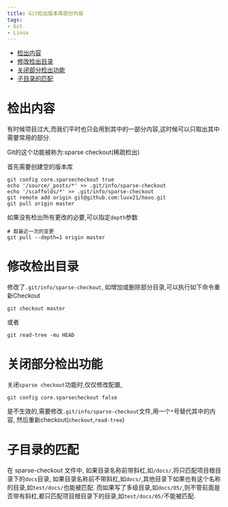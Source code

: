 ```yaml
---
title: Git检出版本库部分内容
tags: 
- Git
- Linux
---
```

<!-- TOC -->

- [检出内容](#检出内容)
- [修改检出目录](#修改检出目录)
- [关闭部分检出功能](#关闭部分检出功能)
- [子目录的匹配](#子目录的匹配)

<!-- /TOC -->

# 检出内容

有时候项目过大,而我们平时也只会用到其中的一部分内容,这时候可以只取出其中需要常用的部分.

Git的这个功能被称为:sparse checkout(稀疏检出)

首先需要创建空的版本库

```shell
git config core.sparsecheckout true
echo '/source/_posts/*' >> .git/info/sparse-checkout
echo '/scaffolds/*' >> .git/info/sparse-checkout
git remote add origin git@github.com:luvx21/hexo.git
git pull origin master
```

如果没有检出所有更改的必要,可以指定`depth`参数
```shell
# 取最近一次的变更
git pull --depth=1 origin master
```

# 修改检出目录

修改了`.git/info/sparse-checkout`,
如增加或删除部分目录,可以执行如下命令重新Checkout

```
git checkout master
```
或者
```
git read-tree -mu HEAD
```

# 关闭部分检出功能

关闭`sparse checkout`功能时,仅仅修改配置,
```
git config core.sparsecheckout false
```
是不生效的,需要修改`.git/info/sparse-checkout`文件,用一个`*`号替代其中的内容,
然后重新checkout(`checkout`,`read-tree`)

# 子目录的匹配

在 sparse-checkout 文件中,
如果目录名称前带斜杠,如`/docs/`,将只匹配项目根目录下的`docs`目录,
如果目录名称前不带斜杠,如`docs/`,其他目录下如果也有这个名称的目录,如`test/docs/`也能被匹配.
而如果写了多级目录,如`docs/05/`,则不管前面是否带有斜杠,都只匹配项目根目录下的目录,如`test/docs/05/`不能被匹配.
